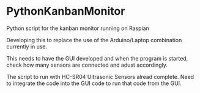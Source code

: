 # PythonKanbanMonitor
Python script for the kanban monitor running on Raspian

Developing this to replace the use of the Arduino/Laptop combination currently in use.

This needs to have the GUI developed and when the program is started, check how many sensors are connected and
adust accordingly.  

The script to run with HC-SR04 Ultrasonic Sensors alread complete.  Need to integrate the code into the GUI code
to run that code from the GUI.
